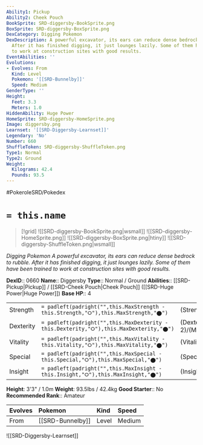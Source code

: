 ```yaml
---
Ability1: Pickup
Ability2: Cheek Pouch
BookSprite: SRD-diggersby-BookSprite.png
BoxSprite: SRD-diggersby-BoxSprite.png
DexCategory: Digging Pokemon
DexDescription: A powerful excavator, its ears can reduce dense bedrock to rubble.
  After it has finished digging, it just lounges lazily. Some of them have been trained
  to work at construction sites with good results.
EventAbilities: ''
Evolutions:
- Evolves: From
  Kind: Level
  Pokemon: '[[SRD-Bunnelby]]'
  Speed: Medium
GenderType: ''
Height:
  Feet: 3.3
  Meters: 1.0
HiddenAbility: Huge Power
HomeSprite: SRD-diggersby-HomeSprite.png
Image: diggersby.png
Learnset: '[[SRD-Diggersby-Learnset]]'
Legendary: 'No'
Number: 660
ShuffleToken: SRD-diggersby-ShuffleToken.png
Type1: Normal
Type2: Ground
Weight:
  Kilograms: 42.4
  Pounds: 93.5
---
```


#PokeroleSRD/Pokedex

# `= this.name`

> [!grid]
> ![[SRD-diggersby-BookSprite.png|wsmall]]
> ![[SRD-diggersby-HomeSprite.png]]
> ![[SRD-diggersby-BoxSprite.png|htiny]]
> ![[SRD-diggersby-ShuffleToken.png|wsmall]]


*Digging Pokemon*
*A powerful excavator, its ears can reduce dense bedrock to rubble. After it has finished digging, it just lounges lazily. Some of them have been trained to work at construction sites with good results.*

**DexID**:: 0660
**Name**:: Diggersby
**Type**:: Normal / Ground
**Abilities**:: [[SRD-Pickup|Pickup]] / [[SRD-Cheek Pouch|Cheek Pouch]] ([[SRD-Huge Power|Huge Power]])
**Base HP**:: 4

|           |                                                                                        |                                          |
| --------- | -------------------------------------------------------------------------------------- | ---------------------------------------- |
| Strength  | `= padleft(padright("",this.MaxStrength - this.Strength,"⭘"),this.MaxStrength,"⬤")`    | (Strength::2)/(MaxStrength::4)   |
| Dexterity | `= padleft(padright("",this.MaxDexterity - this.Dexterity,"⭘"),this.MaxDexterity,"⬤")` | (Dexterity:: 2)/(MaxDexterity::5) |
| Vitality  | `= padleft(padright("",this.MaxVitality - this.Vitality,"⭘"),this.MaxVitality,"⬤")`    | (Vitality::2)/(MaxVitality::5)   |
| Special   | `= padleft(padright("",this.MaxSpecial - this.Special,"⭘"),this.MaxSpecial,"⬤")`       | (Special::2)/(MaxSpecial::4)     |
| Insight   | `= padleft(padright("",this.MaxInsight - this.Insight,"⭘"),this.MaxInsight,"⬤")`       | (Insight::2)/(MaxInsight::5)     |

**Height**: 3'3" / 1.0m
**Weight**: 93.5lbs / 42.4kg
**Good Starter**:: No
**Recommended Rank**:: Amateur

| Evolves   | Pokemon          | Kind   | Speed   |
|:----------|:-----------------|:-------|:--------|
| From      | [[SRD-Bunnelby]] | Level  | Medium  |

![[SRD-Diggersby-Learnset]]